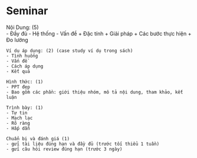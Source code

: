 
# Seminar

Nội Dung: (5)  
	- Đầy đủ
	- Hệ thống
	- Vấn đề + Đặc tính + Giải pháp + Các bước thực hiện + Đo lường
	
	Ví dụ áp dụng: (2) (case study ví dụ trong sách)  
	- Tình huống 
	- Vấn đề
	- Cách áp dụng
	- Kết quả
	
	Hình thức: (1)  
	- PPT đẹp
	- Bao gồm các phần: giới thiệu nhóm, mô tả nội dung, tham khảo, kết luận
	
	Trình bày: (1)  
	- Tự tin
	- Mạch lạc 
	- Rõ ràng 
	- Hấp dẫn 
	
	Chuẩn bị và đánh giá (1)  
	- gửi tài liệu đúng hạn và đầy đủ (trước tối thiểu 1 tuần)
	- gửi câu hỏi review đúng hạn (trước 3 ngày)
